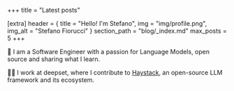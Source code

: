 +++
title = "Latest posts"

[extra]
header = { title = "Hello! I'm Stefano", img = "img/profile.png", img_alt = "Stefano Fiorucci" }
section_path = "blog/_index.md"
max_posts = 5
+++

💫 I am a Software Engineer with a passion for Language Models, open source and sharing what I learn.

👨‍💻 I work at deepset, where I contribute to [Haystack](https://github.com/deepset-ai/haystack), an open-source LLM framework and its ecosystem.